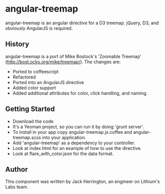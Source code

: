 # angular-treemap

angular-treemap is an angular directive for a D3 treemap. jQuery, D3, and obviously AngularJS is required.

## History

angular-treemap is a port of Mike Bostock's 'Zoomable Treemap' (http://bost.ocks.org/mike/treemap/). The changes are:

* Ported to coffeescript
* Refactored
* Ported into an AngularJS directive
* Added color support
* Added additional attributes for color, click handling, and naming.

## Getting Started

* Download the code
* It's a Yeoman project, so you can run it by doing 'grunt server'.
* To install in your app copy angular-treemap.js.coffee and angular-treemap.scss into your application.
* Add 'angular-treemap' as a dependency to your controller.
* Look at index.html for an example of how to use the directive.
* Look at flare_with_color.json for the data format.

## Author

This component was written by Jack Herrington, an engineer on Lithium's Labs team.
